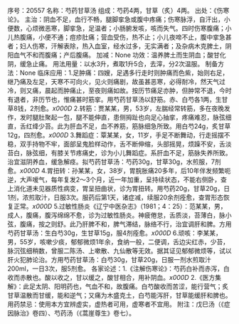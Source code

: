 序号：20557
名称：芍药甘草汤
组成：芍药4两，甘草（炙）4两。
出处：《伤寒论》。
主治：阴血不足，血行不畅，腿脚挛急或腹中疼痛；伤寒脉浮，自汗出，小便数，心烦微恶寒，脚挛急，足温者；小肠腑发咳，咳而失气。四时伤寒腹痛；小儿热腹痛，小便不通；痘疹肚痛；营血受伤，热不止；小儿夜啼不止，腹中挛急甚者；妇人伤寒，汗解表除，热入血室，经水过多，无实满者；及杂病木克脾土，阴阳血气不和而腹痛；产后腹痛。
加减：None
功效：温养脾土而生阴血；酸甘化阴，缓急止痛。
用法用量：以水3升，煮取1升5合，去滓，分2次温服。
制备方法：None
临床应用：1.足肿痛：四嫂，足遇多行走时则肿痛而色紫，始则右足，继乃痛及左足，天寒不可向火，见火则痛剧，故虽甚恶寒，必得耐冷，然天气过冷，则又痛，晨起而肿痛止，至夜则痛如故。按历节痛足亦肿，但肿常不退，今时有退者，非历节也，惟痛甚时筋挛。用芍药甘草汤以舒筋。赤、白芍各1两，生甘草8钱，2剂愈。_x000D_
2.转筋：贾某某，男，53岁，左腨经常转筋，多在夜晚发作，发时腿肚聚起一包，腿不能伸直，患侧拇趾也向足心抽挛，疼痛难忍，脉弦细直，舌红绛少苔。此为肝血不足，血不养筋，筋脉细急所致。用白芍24g，炙甘草12g，四剂愈。_x000D_
3.舞蹈症：覃某某，女，11岁，手足不断舞动，行走摇摆不稳，双手持物不牢，面部呈鬼脸样动作，舌不断伸缩，头部摇晃，烦躁不安，舌淡苔白，脉弦细，有膝关节疼痛史，诊为小儿舞蹈症。系肝血不足，筋脉失养所致。治宜滋阴养血，缓急解痉。拟芍药甘草汤：芍药30g，甘草30g，水煎服，7剂愈。_x000D_
4.胃扭转：孙某某，女，38岁，胃脘胀痛20多年，后10年伴发频繁呃逆，大声嗳气，每年复发2～3个月，近一年加重，呈持续状态，不能右侧卧，查上消化道未见器质性病变，胃呈扭曲状，诊为胃扭转。用芍药20g，甘草20g，日1剂，浓煎取汁，日服3次。服药后第1天，诸症减，续服20余剂痊愈，查胃形态恢复正常。_x000D_
5.过敏性肠炎《辽宁中医杂志》（1981；4：25）：范某某，男，成人，腹痛，腹泻绵绵不愈，诊为过敏性肠炎。神疲倦怠，舌质淡，苔薄白，脉小弦，腹痛，按之则舒。此乃肝脾不和，脾气滞结，脉络不行，治宜调肝和脾。方用芍药甘草汤：生白芍30g，生甘草15g，服4剂痊愈。_x000D_
6.顽咳：李某某，男，55岁，咳嗽少痰，郁郁微烦1年余，食纳一般，二便调，舌边尖红赤，少苔，脉沉弦细稍数，曾服二陈汤、上嗽散、九仙散等无效。据其证见郁郁微烦等，试以肝火犯肺论治。方用芍药甘草汤：白芍30g，甘草20g，日服一剂水煎取汁200ml，一日3次，服5剂愈。
各家论述：1.《注解伤寒论》：芍药白补而赤泻，白收而赤散也。酸以收之，甘以缓之，酸甘相合，用补阴血。_x000D_
2.《医方集解》：此足太阴、阳明药也，气血不和，故腹痛。白芍酸收而苦涩，能行营气；炙甘草温散而甘缓，能和逆气；又痛为木盛克土，白芍能泻肝，甘草能缓肝和脾也。
用药禁忌：使用本方宜辨虚实，虚热者可用，虚寒者不宜用。
附注：戊巳汤（《症因脉治》卷四）、芍药汤（《蒿崖尊生》卷七）。

